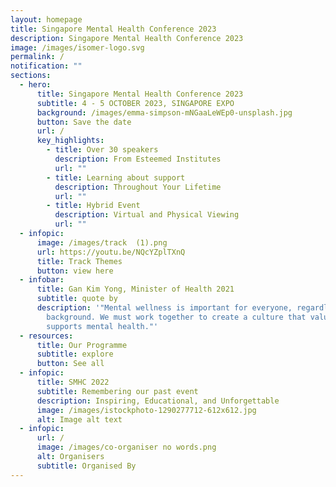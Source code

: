 ```yaml
---
layout: homepage
title: Singapore Mental Health Conference 2023
description: Singapore Mental Health Conference 2023
image: /images/isomer-logo.svg
permalink: /
notification: ""
sections:
  - hero:
      title: Singapore Mental Health Conference 2023
      subtitle: 4 - 5 OCTOBER 2023, SINGAPORE EXPO
      background: /images/emma-simpson-mNGaaLeWEp0-unsplash.jpg
      button: Save the date
      url: /
      key_highlights:
        - title: Over 30 speakers
          description: From Esteemed Institutes
          url: ""
        - title: Learning about support
          description: Throughout Your Lifetime
          url: ""
        - title: Hybrid Event
          description: Virtual and Physical Viewing
          url: ""
  - infopic:
      image: /images/track  (1).png
      url: https://youtu.be/NQcYZplTXnQ
      title: Track Themes
      button: view here
  - infobar:
      title: Gan Kim Yong, Minister of Health 2021
      subtitle: quote by
      description: '"Mental wellness is important for everyone, regardless of age or
        background. We must work together to create a culture that values and
        supports mental health."'
  - resources:
      title: Our Programme
      subtitle: explore
      button: See all
  - infopic:
      title: SMHC 2022
      subtitle: Remembering our past event
      description: Inspiring, Educational, and Unforgettable
      image: /images/istockphoto-1290277712-612x612.jpg
      alt: Image alt text
  - infopic:
      url: /
      image: /images/co-organiser no words.png
      alt: Organisers
      subtitle: Organised By
---
```

